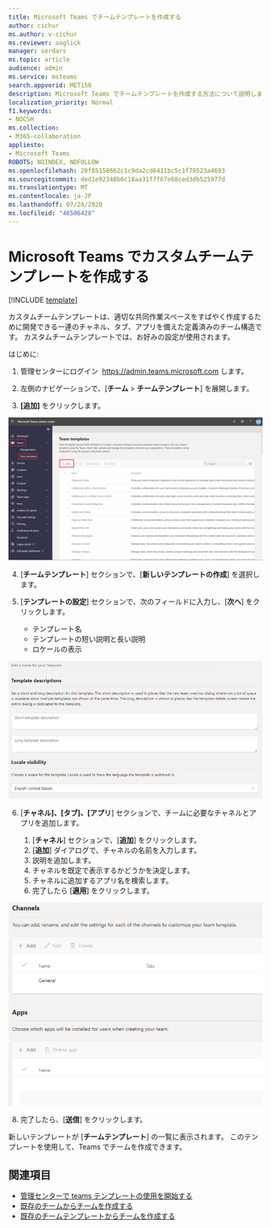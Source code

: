 ```yaml
---
title: Microsoft Teams でチームテンプレートを作成する
author: cichur
ms.author: v-cichur
ms.reviewer: aaglick
manager: serdars
ms.topic: article
audience: admin
ms.service: msteams
search.appverid: MET150
description: Microsoft Teams でチームテンプレートを作成する方法について説明します。
localization_priority: Normal
f1.keywords:
- NOCSH
ms.collection:
- M365-collaboration
appliesto:
- Microsoft Teams
ROBOTS: NOINDEX, NOFOLLOW
ms.openlocfilehash: 28f85158662c1c9da2cd6411bc5c1f79523a4693
ms.sourcegitcommit: ded1e92348b6c18aa31f7f67e68ced3db525977d
ms.translationtype: MT
ms.contentlocale: ja-JP
ms.lasthandoff: 07/28/2020
ms.locfileid: "46506428"
---
```

# <a name="create-a-custom-team-template-in-microsoft-teams"></a>Microsoft Teams でカスタムチームテンプレートを作成する

[!INCLUDE [template](includes/preview-feature.md)]

カスタムチームテンプレートは、適切な共同作業スペースをすばやく作成するために開発できる一連のチャネル、タブ、アプリを備えた定義済みのチーム構造です。 カスタムチームテンプレートでは、お好みの設定が使用されます。  

はじめに:

1. 管理センターにログイン  <a href="<<<https://admin.teams.microsoft.com>>>" target="_blank">https://admin.teams.microsoft.com</a> します。

2. 左側のナビゲーションで、[**チーム**  >  **チームテンプレート**] を展開します。

3. **[追加]** をクリックします。

![[追加] が強調表示された [チームテンプレート] ダイアログの画像。](media/team-templates-new.png)

4. [**チームテンプレート**] セクションで、[**新しいテンプレートの作成**] を選択します。

5. [**テンプレートの設定**] セクションで、次のフィールドに入力し、[**次へ**] をクリックします。
    - テンプレート名
    - テンプレートの短い説明と長い説明
    - ロケールの表示  

![チームテンプレートの [設定] ダイアログボックスの画像。](media/template-add-a-name.png)

6. [**チャネル]、[タブ]、[アプリ**] セクションで、チームに必要なチャネルとアプリを追加します。

    1. [**チャネル**] セクションで、[**追加**] をクリックします。
    2. [**追加**] ダイアログで、チャネルの名前を入力します。
    3. 説明を追加します。
    4. チャネルを既定で表示するかどうかを決定します。
    5. チャネルに追加するアプリ名を検索します。
    6. 完了したら [**適用**] をクリックします。

![チームテンプレートの [チャネル]、[タブ]、[アプリ] 画面の画像。](media/template-channels-tabs-apps.png)

8. 完了したら、[**送信**] をクリックします。

新しいテンプレートが [**チームテンプレート**] の一覧に表示されます。 このテンプレートを使用して、Teams でチームを作成できます。

## <a name="related-topics"></a>関連項目

- [管理センターで teams テンプレートの使用を開始する](get-started-with-teams-templates-in-the-admin-console.md)
- [既存のチームからチームを作成する](create-team-from-existing-team.md)
- [既存のチームテンプレートからチームを作成する](modify-existing-team-template.md)
